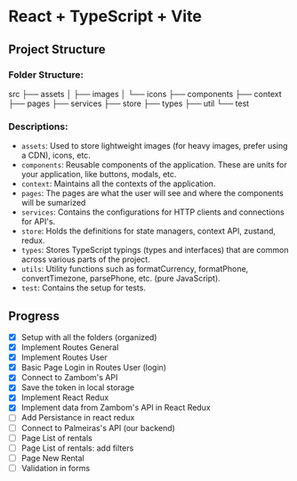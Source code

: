 # React + TypeScript + Vite

## Project Structure

### Folder Structure:
src
├── assets
│   ├── images
│   └── icons
├── components
├── context
├── pages
├── services
├── store
├── types
├── util
└── test

### Descriptions:

- `assets`: Used to store lightweight images (for heavy images, prefer using a CDN), icons, etc.
- `components`: Reusable components of the application. These are units for your application, like buttons, modals, etc.
- `context`: Maintains all the contexts of the application.
- `pages`: The pages are what the user will see and where the components will be sumarized
- `services`: Contains the configurations for HTTP clients and connections for API's.
- `store`: Holds the definitions for state managers, context API, zustand, redux.
- `types`: Stores TypeScript typings (types and interfaces) that are common across various parts of the project.
- `utils`: Utility functions such as formatCurrency, formatPhone, convertTimezone, parsePhone, etc. (pure JavaScript).
- `test`:  Contains the setup for tests.


## Progress

- [x] Setup with all the folders (organized)
- [x] Implement Routes General
- [x] Implement Routes User
- [x] Basic Page Login in Routes User (login)
- [x] Connect to Zambom's API
- [x] Save the token in local storage
- [x] Implement React Redux
- [x] Implement data from Zambom's API in React Redux
- [ ] Add Persistance in react redux
- [ ] Connect to Palmeiras's API (our backend)
- [ ] Page List of rentals
- [ ] Page List of rentals: add filters
- [ ] Page New Rental
- [ ] Validation in forms
